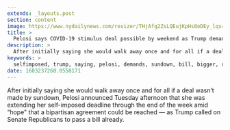 ```yaml
--- 
extends: _layouts.post 
section: content 
image: https://www.nydailynews.com/resizer/THjAfg2ZsLQEujKpHs0oDEy_lqs=/1200x0/top/cloudfront-us-east-1.images.arcpublishing.com/tronc/NDWNGX4SZZDSHBLHRJKGOM4PEA.jpg 
title: > 
  Pelosi says COVID-19 stimulus deal possible by weekend as Trump demands ‘bigger’ bill 
description: > 
  After initially saying she would walk away once and for all if a deal wasn’t made by sundown, Pelosi announced Tuesday afternoon that she was extending her self-imposed deadline through the end of the week amid “hope" that a bipartisan agreement could be reached — as Trump called on Senate Republicans to pass a bill already. 
keywords: > 
  selfimposed, trump, saying, pelosi, demands, sundown, bill, bigger, republicans, senate, covid19, deal, week, weekend, wasnt, walk, stimulus, reached, possible 
date: 1603237260.0558171 
--- 
```

<div><p class=""> After initially saying she would walk away once and for all if a deal wasn&#8217;t made by sundown, Pelosi announced Tuesday afternoon that she was extending her self-imposed deadline through the end of the week amid &#8220;hope" that a bipartisan agreement could be reached &#8212; as Trump called on Senate Republicans to pass a bill already.</p> </div>